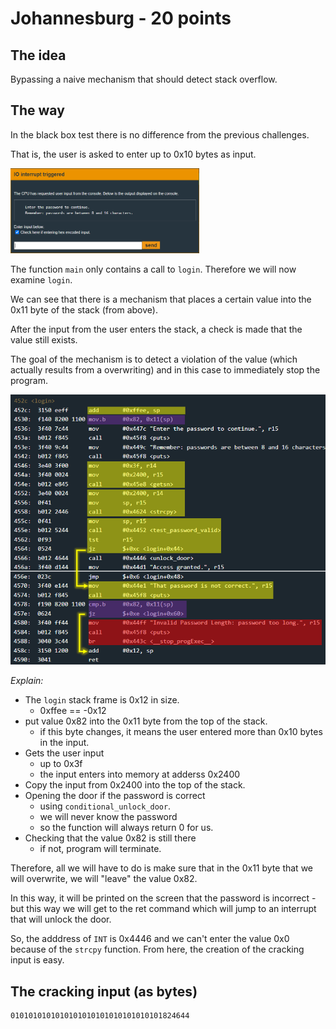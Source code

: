 # Johannesburg - 20 points
 
## The idea
Bypassing a naive mechanism that should detect stack overflow.

## The way
In the black box test there is no difference from the previous challenges.

That is, the user is asked to enter up to 0x10 bytes as input.

<img src="./8.1.png" width="60%"></img>

The function `main` only contains a call to `login`. Therefore we will now examine `login`.

We can see that there is a mechanism that places a certain value into the 0x11 byte of the stack (from above).

After the input from the user enters the stack, a check is made that the value still exists.

The goal of the mechanism is to detect a violation of the value (which actually results from a overwriting) and in this case to immediately stop the program.

<img src="./8.2.png"></img>

*Explain:*
* The `login` stack frame is 0x12 in size.
    * 0xffee == -0x12
* put value 0x82 into the 0x11 byte from the top of the stack.
    * if this byte changes, it means the user entered more than 0x10 bytes in the input.
* Gets the user input
    * up to 0x3f
    * the input enters into memory at adderss 0x2400
* Copy the input from 0x2400 into the top of the stack.
* Opening the door if the password is correct
    * using `conditional_unlock_door`.
    * we will never know the password
    * so the function will always return 0 for us.
* Checking that the value 0x82 is still there
    * if not, program will terminate.

Therefore, all we will have to do is make sure that in the 0x11 byte that we will overwrite, we will "leave" the value 0x82.

In this way, it will be printed on the screen that the password is incorrect - but this way we will get to the ret command which will jump to an interrupt that will unlock the door.

So, the adddress of `INT` is 0x4446 and we can't enter the value 0x0 because of the `strcpy` function. From here, the creation of the cracking input is easy.

## The cracking input (as bytes)
```
0101010101010101010101010101010101824644
```


